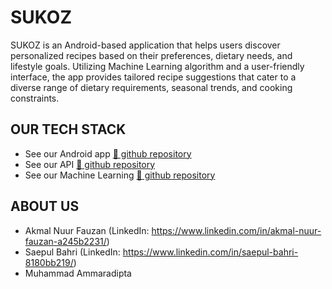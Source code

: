 # SUKOZ

SUKOZ is an Android-based application that helps users discover personalized recipes based on their preferences, dietary needs, and lifestyle goals. Utilizing Machine Learning algorithm and a user-friendly interface, the app provides tailored recipe suggestions that cater to a diverse range of dietary requirements, seasonal trends, and cooking constraints.

## OUR TECH STACK

- See our Android app [🔗 github repository](https://github.com/Faiz-Zenith/SUKOZ_Capstone)
- See our API [🔗 github repository](https://github.com/Faiz-Zenith/SUKOZ_Capstone)
- See our Machine Learning [🔗 github repository](https://github.com/Faiz-Zenith/SUKOZ_Capstone)

## ABOUT US
- Akmal Nuur Fauzan (LinkedIn: https://www.linkedin.com/in/akmal-nuur-fauzan-a245b2231/)
- Saepul Bahri (LinkedIn: https://www.linkedin.com/in/saepul-bahri-8180bb219/)
- Muhammad Ammaradipta
